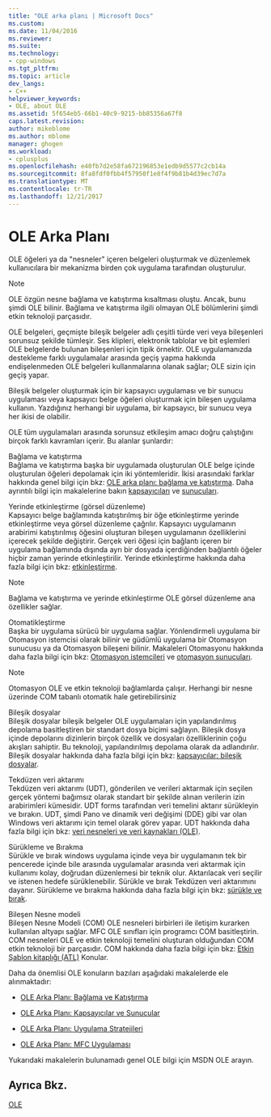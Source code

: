 ```yaml
---
title: "OLE arka planı | Microsoft Docs"
ms.custom: 
ms.date: 11/04/2016
ms.reviewer: 
ms.suite: 
ms.technology:
- cpp-windows
ms.tgt_pltfrm: 
ms.topic: article
dev_langs:
- C++
helpviewer_keywords:
- OLE, about OLE
ms.assetid: 5f654eb5-66b1-40c9-9215-bb85356a67f8
caps.latest.revision: 
author: mikeblome
ms.author: mblome
manager: ghogen
ms.workload:
- cplusplus
ms.openlocfilehash: e40fb7d2e58fa672196853e1edb9d5577c2cb14a
ms.sourcegitcommit: 8fa8fdf0fbb4f57950f1e8f4f9b81b4d39ec7d7a
ms.translationtype: MT
ms.contentlocale: tr-TR
ms.lasthandoff: 12/21/2017
---
```

# <a name="ole-background"></a>OLE Arka Planı
OLE öğeleri ya da "nesneler" içeren belgeleri oluşturmak ve düzenlemek kullanıcılara bir mekanizma birden çok uygulama tarafından oluşturulur.  
  
> [!NOTE]
>  OLE özgün nesne bağlama ve katıştırma kısaltması oluştu. Ancak, bunu şimdi OLE bilinir. Bağlama ve katıştırma ilgili olmayan OLE bölümlerini şimdi etkin teknoloji parçasıdır.  
  
 OLE belgeleri, geçmişte bileşik belgeler adlı çeşitli türde veri veya bileşenleri sorunsuz şekilde tümleşir. Ses klipleri, elektronik tablolar ve bit eşlemleri OLE belgelerde bulunan bileşenleri için tipik örnektir. OLE uygulamanızda destekleme farklı uygulamalar arasında geçiş yapma hakkında endişelenmeden OLE belgeleri kullanmalarına olanak sağlar; OLE sizin için geçiş yapar.  
  
 Bileşik belgeler oluşturmak için bir kapsayıcı uygulaması ve bir sunucu uygulaması veya kapsayıcı belge öğeleri oluşturmak için bileşen uygulama kullanın. Yazdığınız herhangi bir uygulama, bir kapsayıcı, bir sunucu veya her ikisi de olabilir.  
  
 OLE tüm uygulamaları arasında sorunsuz etkileşim amacı doğru çalıştığını birçok farklı kavramları içerir. Bu alanlar şunlardır:  
  
 Bağlama ve katıştırma  
 Bağlama ve katıştırma başka bir uygulamada oluşturulan OLE belge içinde oluşturulan öğeleri depolamak için iki yöntemleridir. İkisi arasındaki farklar hakkında genel bilgi için bkz: [OLE arka planı: bağlama ve katıştırma](../mfc/ole-background-linking-and-embedding.md). Daha ayrıntılı bilgi için makalelerine bakın [kapsayıcıları](../mfc/containers.md) ve [sunucuları](../mfc/servers.md).  
  
 Yerinde etkinleştirme (görsel düzenleme)  
 Kapsayıcı belge bağlamında katıştırılmış bir öğe etkinleştirme yerinde etkinleştirme veya görsel düzenleme çağrılır. Kapsayıcı uygulamanın arabirimi katıştırılmış öğesini oluşturan bileşen uygulamanın özelliklerini içerecek şekilde değiştirir. Gerçek veri öğesi için bağlantı içeren bir uygulama bağlamında dışında ayrı bir dosyada içerdiğinden bağlantılı öğeler hiçbir zaman yerinde etkinleştirilir. Yerinde etkinleştirme hakkında daha fazla bilgi için bkz: [etkinleştirme](../mfc/activation-cpp.md).  
  
> [!NOTE]
>  Bağlama ve katıştırma ve yerinde etkinleştirme OLE görsel düzenleme ana özellikler sağlar.  
  
 Otomatikleştirme  
 Başka bir uygulama sürücü bir uygulama sağlar. Yönlendirmeli uygulama bir Otomasyon istemcisi olarak bilinir ve güdümlü uygulama bir Otomasyon sunucusu ya da Otomasyon bileşeni bilinir. Makaleleri Otomasyonu hakkında daha fazla bilgi için bkz: [Otomasyon istemcileri](../mfc/automation-clients.md) ve [otomasyon sunucuları](../mfc/automation-servers.md).  
  
> [!NOTE]
>  Otomasyon OLE ve etkin teknoloji bağlamlarda çalışır. Herhangi bir nesne üzerinde COM tabanlı otomatik hale getirebilirsiniz  
  
 Bileşik dosyalar  
 Bileşik dosyalar bileşik belgeler OLE uygulamaları için yapılandırılmış depolama basitleştiren bir standart dosya biçimi sağlayın. Bileşik dosya içinde depolarını dizinlerin birçok özellik ve dosyaları özelliklerinin çoğu akışları sahiptir. Bu teknoloji, yapılandırılmış depolama olarak da adlandırılır. Bileşik dosyalar hakkında daha fazla bilgi için bkz: [kapsayıcılar: bileşik dosyalar](../mfc/containers-compound-files.md).  
  
 Tekdüzen veri aktarımı  
 Tekdüzen veri aktarımı (UDT), gönderilen ve verileri aktarmak için seçilen gerçek yöntemi bağımsız olarak standart bir şekilde alınan verilerin izin arabirimleri kümesidir. UDT forms tarafından veri temelini aktarır sürükleyin ve bırakın. UDT, şimdi Pano ve dinamik veri değişimi (DDE) gibi var olan Windows veri aktarımı için temel olarak görev yapar. UDT hakkında daha fazla bilgi için bkz: [veri nesneleri ve veri kaynakları (OLE)](../mfc/data-objects-and-data-sources-ole.md).  
  
 Sürükleme ve Bırakma  
 Sürükle ve bırak windows uygulama içinde veya bir uygulamanın tek bir pencerede içinde bile arasında uygulamalar arasında veri aktarmak için kullanımı kolay, doğrudan düzenlemesi bir teknik olur. Aktarılacak veri seçilir ve istenen hedefe sürüklenebilir. Sürükle ve bırak Tekdüzen veri aktarımını dayanır. Sürükleme ve bırakma hakkında daha fazla bilgi için bkz: [sürükle ve bırak](../mfc/drag-and-drop-ole.md).  
  
 Bileşen Nesne modeli  
 Bileşen Nesne Modeli (COM) OLE nesneleri birbirleri ile iletişim kurarken kullanılan altyapı sağlar. MFC OLE sınıfları için programcı COM basitleştirin. COM nesneleri OLE ve etkin teknoloji temelini oluşturan olduğundan COM etkin teknoloji bir parçasıdır. COM hakkında daha fazla bilgi için bkz: [Etkin Şablon kitaplığı (ATL)](../atl/active-template-library-atl-concepts.md) Konular.  
  
 Daha da önemlisi OLE konuların bazıları aşağıdaki makalelerde ele alınmaktadır:  
  
-   [OLE Arka Planı: Bağlama ve Katıştırma](../mfc/ole-background-linking-and-embedding.md)  
  
-   [OLE Arka Planı: Kapsayıcılar ve Sunucular](../mfc/ole-background-containers-and-servers.md)  
  
-   [OLE Arka Planı: Uygulama Stratejileri](../mfc/ole-background-implementation-strategies.md)  
  
-   [OLE Arka Planı: MFC Uygulaması](../mfc/ole-background-mfc-implementation.md)  
  
 Yukarıdaki makalelerin bulunamadı genel OLE bilgi için MSDN OLE arayın.  
  
## <a name="see-also"></a>Ayrıca Bkz.  
 [OLE](../mfc/ole-in-mfc.md)

